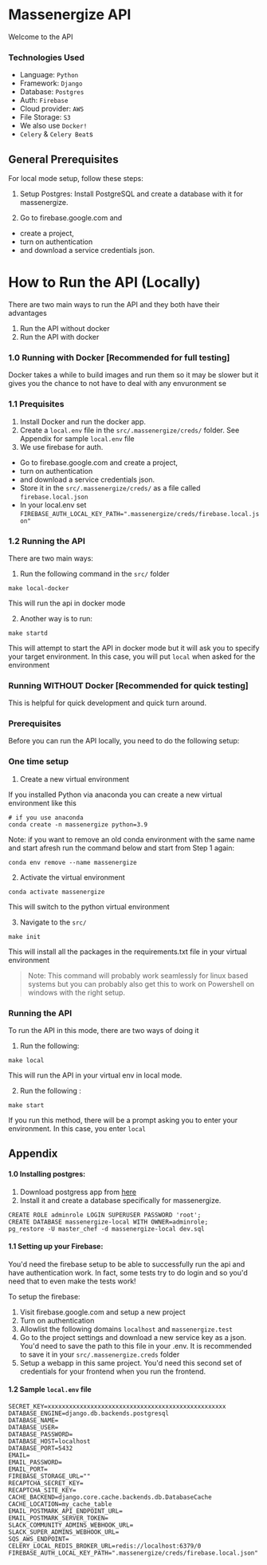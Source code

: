 # Massenergize API 

Welcome to the API

### Technologies Used
- Language: `Python`
- Framework: `Django`
- Database: `Postgres`
- Auth: `Firebase`
- Cloud provider: `AWS`
- File Storage: `S3`
- We also use `Docker!`
- `Celery` & `Celery Beat`s

## General Prerequisites
For local mode setup, follow these steps:
1. Setup Postgres:
Install PostgreSQL and create a database with it for massenergize.  

2. Go to firebase.google.com and 
- create a project,
- turn on authentication 
- and download a service credentials json.  

# How to Run the API (Locally)
There are two main ways to run the API and they both have their advantages
1. Run the API without docker 
2. Run the API with docker 

### 1.0 Running with Docker [Recommended for full testing]
 Docker takes a while to build images and run them so it may be slower but it gives you the chance to not have to deal with any envuronment se
### 1.1 Prequisites
1. Install Docker and run the docker app.
2. Create a `local.env` file in the `src/.massenergize/creds/` folder.  See Appendix for sample `local.env` file
3. We use firebase for auth.  
- Go to firebase.google.com and create a project,
-  turn on authentication 
- and download a service credentials json.  
- Store it in the `src/.massenergize/creds/` as a file called `firebase.local.json`
- In your local.env set `FIREBASE_AUTH_LOCAL_KEY_PATH=".massenergize/creds/firebase.local.json"`

### 1.2 Running the API
There are two main ways:
1. Run the following command in the `src/` folder
```
make local-docker
```
This will run the api in docker mode

2. Another way is to run:
```
make startd
```
This will attempt to start the API in docker mode but it will ask you to specify your target environment.  In this case, you will put `local` when asked for the environment

### Running WITHOUT Docker [Recommended for quick testing]
This is helpful for quick development and quick turn around.  


### Prerequisites 
Before you can run the API locally, you need to do the following setup:

### One time setup
1. Create a new virtual environment

If you installed Python via anaconda you can create a new virtual environment like this
```
# if you use anaconda
conda create -n massenergize python=3.9 
```
Note: if you want to remove an old conda environment with the same name and start afresh run the command below and start from Step 1 again: 	
```
conda env remove --name massenergize
```

2. Activate the virtual environment
```
conda activate massenergize 
```
This will switch to the python virtual environment 

3. Navigate to the `src/` 
```
make init
```

This will install all the packages in the requirements.txt file in your virtual environment

> Note: This command will probably work seamlessly for linux based systems  but you can probably also get this to work on Powershell on windows with the right setup. 

### Running the API
To run the API in this mode, there are two ways of doing it
1. Run the following:
```
make local
```
This will run the API in your virtual env in local mode.

2. Run the following :
```
make start
```

If you run this method, there will be a prompt asking you to enter your environment.  In this case, you enter `local`



## Appendix
#### 1.0 Installing postgres:
1. Download postgress app from [here](https://postgresapp.com/downloads.html)
2. Install it and create a database specifically for massenergize.  
```
CREATE ROLE adminrole LOGIN SUPERUSER PASSWORD 'root';
CREATE DATABASE massenergize-local WITH OWNER=adminrole;
pg_restore -U master_chef -d massenergize-local dev.sql
```


#### 1.1 Setting up your Firebase:
You'd need the firebase setup to be able to successfully run the api and have authentication work.  In fact, some tests try to do login and so you'd need that to even make the tests work! 

To setup the firebase:
1. Visit firebase.google.com and setup a new project
2. Turn on authentication
3. Allowlist the following domains `localhost` and `massenergize.test`
4. Go to the project settings and download a new service key as a json.  You'd need to save the path to this file in your .env.  It is recommended to save it in your  `src/.massenergize.creds` folder 
5. Setup a webapp in this same project.  You'd need this second set of credentials for your frontend when you run the frontend.

#### 1.2  Sample `local.env` file
```
SECRET_KEY=xxxxxxxxxxxxxxxxxxxxxxxxxxxxxxxxxxxxxxxxxxxxxxxxxx
DATABASE_ENGINE=django.db.backends.postgresql
DATABASE_NAME=
DATABASE_USER=
DATABASE_PASSWORD=
DATABASE_HOST=localhost
DATABASE_PORT=5432
EMAIL=
EMAIL_PASSWORD=
EMAIL_PORT=
FIREBASE_STORAGE_URL=""
RECAPTCHA_SECRET_KEY=
RECAPTCHA_SITE_KEY=
CACHE_BACKEND=django.core.cache.backends.db.DatabaseCache
CACHE_LOCATION=my_cache_table
EMAIL_POSTMARK_API_ENDPOINT_URL=
EMAIL_POSTMARK_SERVER_TOKEN=
SLACK_COMMUNITY_ADMINS_WEBHOOK_URL=
SLACK_SUPER_ADMINS_WEBHOOK_URL=
SQS_AWS_ENDPOINT=
CELERY_LOCAL_REDIS_BROKER_URL=redis://localhost:6379/0
FIREBASE_AUTH_LOCAL_KEY_PATH=".massenergize/creds/firebase.local.json"
```

#### 